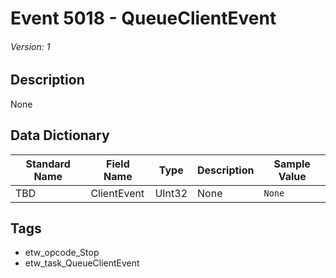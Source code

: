 # Event 5018 - QueueClientEvent
###### Version: 1

## Description
None

## Data Dictionary
|Standard Name|Field Name|Type|Description|Sample Value|
|---|---|---|---|---|
|TBD|ClientEvent|UInt32|None|`None`|

## Tags
* etw_opcode_Stop
* etw_task_QueueClientEvent